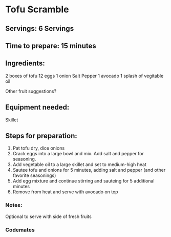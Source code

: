 # Tofu Scramble

## Servings: 6 Servings

## Time to prepare: 15 minutes

## Ingredients:
2 boxes of tofu
12 eggs
1 onion
Salt
Pepper
1 avocado
1 splash of vegitable oil

Other fruit suggestions?
## Equipment needed:
Skillet

## Steps for preparation:
1. Pat tofu dry, dice onions
2. Crack eggs into a large bowl and mix. Add salt and pepper for seasoning.
3. Add vegetable oil to a large skillet and set to medium-high heat
4. Sautee tofu and onions for 5 minutes, adding salt and pepper (and other favorite seasonings)
5. Add egg mixture and continue stirring and sauteing for 5 additional minutes
6. Remove from heat and serve with avocado on top


### Notes:
Optional to serve with side of fresh fruits


### Codemates #
